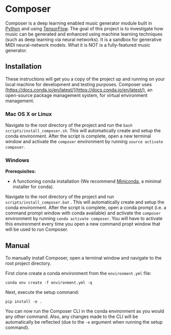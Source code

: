 # Composer
Composer is a deep learning enabled music generator module built in [Python](https://www.python.org/) and using [TensorFlow](https://www.tensorflow.org/). The goal of this project is to investigate how music can be generated and enhanced using machine learning techniques (such as deep learning via neural networks). It is a sandbox for generative MIDI neural-network models. What it is NOT is a fully-featured music generator.

## Installation
These instructions will get you a copy of the project up and running on your local machine for development and testing purposes. Composer uses [https://docs.conda.io/en/latest/](https://docs.conda.io/en/latest/), an open-source package management system, for virtual environment management. 

### Mac OS X or Linux
Navigate to the root directory of the project and run the ``bash scripts/install_composer.sh``. This will automatically create and setup the conda environment. After the script is complete, open a new terminal window and activate the ``composer`` environment by running ``source activate composer``.

### Windows
**Prerequisites:**
* A functioning conda installation (We recommend [Miniconda](https://docs.conda.io/en/latest/miniconda.html), a minimal installer for conda).

Navigate to the root directory of the project and run ``scripts/install_composer.bat`` . This will automatically create and setup the conda environment. After the script is complete, open a conda prompt (i.e. a command prompt window with conda available) and activate the ``composer`` environment by running ``conda activate composer``. You will have to activate this environment every time you open a new command propt window that will be used to run Composer.

## Manual
To manually install Composer, open a terminal window and navigate to the root project directory.

First clone create a conda environment from the ``environment.yml`` file:
```
conda env create -f environment.yml -q
```
Next, execute the setup command:
```
pip install -e .
``` 

You can now run the Composer CLI in the conda environment as you would any other command. Also, any changes made to the CLI will be automatically be reflected (due to the ``-e`` argument when running the setup command).
